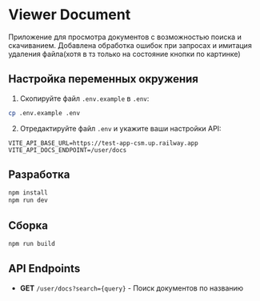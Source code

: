 # Viewer Document

Приложение для просмотра документов с возможностью поиска и скачиванием.
Добавлена обработка ошибок при запросах и имитация удаления файла(хотя в тз только на состояние кнопки по картинке)

## Настройка переменных окружения

1. Скопируйте файл `.env.example` в `.env`:
```bash
cp .env.example .env
```

2. Отредактируйте файл `.env` и укажите ваши настройки API:
```env
VITE_API_BASE_URL=https://test-app-csm.up.railway.app
VITE_API_DOCS_ENDPOINT=/user/docs
```

## Разработка

```bash
npm install
npm run dev
```

## Сборка

```bash
npm run build
```

## API Endpoints

- **GET** `/user/docs?search={query}` - Поиск документов по названию
